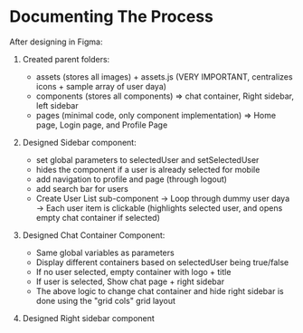 # Documenting The Process


After designing in Figma:

1. Created parent folders:
    - assets (stores all images) + assets.js (VERY IMPORTANT, centralizes icons + sample array of user daya)
    - components (stores all components) => chat container, Right sidebar, left sidebar
    - pages (minimal code, only component implementation) => Home page, Login page, and Profile Page

2. Designed Sidebar component:
    - set global parameters to selectedUser and setSelectedUser
    - hides the component if a user is already selected for mobile
    - add navigation to profile and page (through logout)
    - add search bar for users
    - Create User List sub-component
        -> Loop through dummy user daya
        -> Each user item is clickable (highlights selected user, and opens empty chat container if selected)

3. Designed Chat Container Component:
    - Same global variables as parameters
    - Display different containers based on selectedUser being true/false
    - If no user selected, empty container with logo + title
    - If user is selected, Show chat page + right sidebar
    - The above logic to change chat container and hide right sidebar is done 
    using the "grid cols" grid layout

4. Designed Right sidebar component